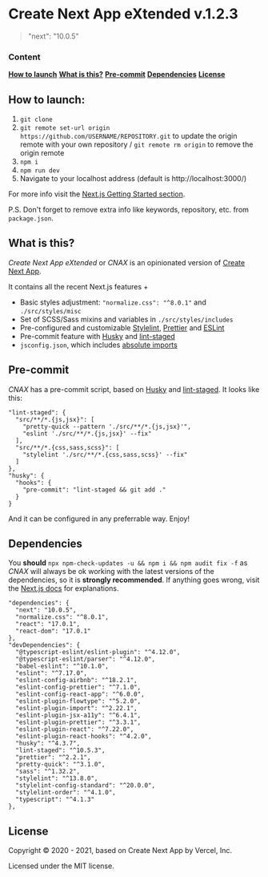# Create Next App eXtended v.1.2.3

> "next": "10.0.5"

### Content

**[How to launch](#how-to-launch)**
**[What is this?](#what-is-this)**
**[Pre-commit](#pre-commit)**
**[Dependencies](#dependencies)**
**[License](#license)**

## How to launch:

1. `git clone`
2. `git remote set-url origin https://github.com/USERNAME/REPOSITORY.git` to update the origin remote with your own repository / `git remote rm origin` to remove the origin remote
3. `npm i`
4. `npm run dev`
5. Navigate to your localhost address
   (default is http://localhost:3000/)

For more info visit the [Next.js Getting Started section](https://nextjs.org/docs/getting-started).

P.S. Don't forget to remove extra info like keywords, repository, etc. from `package.json`.

## What is this?

_Create Next App eXtended_ or _CNAX_ is an opinionated version of [Create Next App](https://nextjs.org/docs/getting-started#setup).

It contains all the recent Next.js features +

- Basic styles adjustment: `"normalize.css": "^8.0.1"` and `./src/styles/misc`
- Set of SCSS/Sass mixins and variables in `./src/styles/includes`
- Pre-configured and customizable [Stylelint](https://stylelint.io/), [Prettier](https://prettier.io/) and [ESLint](https://eslint.org/)
- Pre-commit feature with [Husky](https://github.com/typicode/husky) and [lint-staged](https://github.com/okonet/lint-staged)
- `jsconfig.json`, which includes [absolute imports](https://nextjs.org/docs/advanced-features/module-path-aliases)

## Pre-commit

_CNAX_ has a pre-commit script, based on [Husky](https://github.com/typicode/husky) and [lint-staged](https://github.com/okonet/lint-staged). It looks like this:

```
"lint-staged": {
  "src/**/*.{js,jsx}": [
    "pretty-quick --pattern './src/**/*.{js,jsx}'",
    "eslint './src/**/*.{js,jsx}' --fix"
  ],
  "src/**/*.{css,sass,scss}": [
    "stylelint './src/**/*.{css,sass,scss}' --fix"
  ]
},
"husky": {
  "hooks": {
    "pre-commit": "lint-staged && git add ."
  }
}
```

And it can be configured in any preferrable way. Enjoy!

## Dependencies

You **should** `npx npm-check-updates -u && npm i && npm audit fix -f` as _CNAX_ will always be ok working with the latest versions of the dependencies, so it is **strongly recommended**. If anything goes wrong, visit the [Next.js docs](https://nextjs.org/docs) for explanations.

```
"dependencies": {
  "next": "10.0.5",
  "normalize.css": "^8.0.1",
  "react": "17.0.1",
  "react-dom": "17.0.1"
},
"devDependencies": {
  "@typescript-eslint/eslint-plugin": "^4.12.0",
  "@typescript-eslint/parser": "^4.12.0",
  "babel-eslint": "^10.1.0",
  "eslint": "^7.17.0",
  "eslint-config-airbnb": "^18.2.1",
  "eslint-config-prettier": "^7.1.0",
  "eslint-config-react-app": "^6.0.0",
  "eslint-plugin-flowtype": "^5.2.0",
  "eslint-plugin-import": "^2.22.1",
  "eslint-plugin-jsx-a11y": "^6.4.1",
  "eslint-plugin-prettier": "^3.3.1",
  "eslint-plugin-react": "^7.22.0",
  "eslint-plugin-react-hooks": "^4.2.0",
  "husky": "^4.3.7",
  "lint-staged": "^10.5.3",
  "prettier": "^2.2.1",
  "pretty-quick": "^3.1.0",
  "sass": "^1.32.2",
  "stylelint": "^13.8.0",
  "stylelint-config-standard": "^20.0.0",
  "stylelint-order": "^4.1.0",
  "typescript": "^4.1.3"
},
```

## License

Copyright © 2020 - 2021, based on Create Next App by Vercel, Inc.

Licensed under the MIT license.
